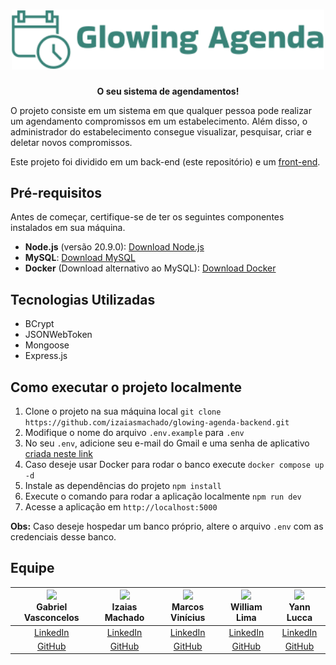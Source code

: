 <h1 align="center"><img width="500px" src="docs/img/icon.png"></h1>

<p align="center">
  <strong>O seu sistema de agendamentos!</strong>
</p>

O projeto consiste em um sistema em que qualquer pessoa pode realizar um agendamento compromissos em um estabelecimento. Além disso, o administrador do estabelecimento consegue visualizar, pesquisar, criar e deletar novos compromissos.

Este projeto foi dividido em um back-end (este repositório) e um [front-end](https://github.com/MarcosVini9999/glowing-agenda-frontend.git).

## Pré-requisitos

Antes de começar, certifique-se de ter os seguintes componentes instalados em sua máquina.

- **Node.js** (versão 20.9.0): [Download Node.js](https://nodejs.org/)
- **MySQL**: [Download MySQL](https://dev.mysql.com/downloads/)
- **Docker** (Download alternativo ao MySQL): [Download Docker](https://www.docker.com/get-started)

## Tecnologias Utilizadas

- BCrypt
- JSONWebToken
- Mongoose
- Express.js

## Como executar o projeto localmente

1. Clone o projeto na sua máquina local `git clone https://github.com/izaiasmachado/glowing-agenda-backend.git`
2. Modifique o nome do arquivo `.env.example` para `.env`
3. No seu `.env`, adicione seu e-mail do Gmail e uma senha de aplicativo [criada neste link](https://myaccount.google.com/apppasswords)
4. Caso deseje usar Docker para rodar o banco execute `docker compose up -d`
5. Instale as dependências do projeto `npm install`
6. Execute o comando para rodar a aplicação localmente `npm run dev`
7. Acesse a aplicação em `http://localhost:5000`

**Obs:** Caso deseje hospedar um banco próprio, altere o arquivo `.env` com as credenciais desse banco.

## Equipe

| <img src="https://avatars0.githubusercontent.com/u/108894922?v=3&s=115" width = "120px"><br><strong>Gabriel Vasconcelos</strong> | <img src="https://avatars0.githubusercontent.com/u/47287096?v=3&s=115" width = "120px" ><br><strong>Izaias Machado</strong> | <img src="https://avatars.githubusercontent.com/u/66041553?v=4" width = "120px" ><br><strong>Marcos Vinícius</strong> | <img src="https://avatars0.githubusercontent.com/u/70725719?v=3&s=115" width = "120px"><br><strong>William Lima</strong> | <img src="https://avatars0.githubusercontent.com/u/112739407?v=3&s=115" width = "120px"><br><strong>Yann Lucca</strong> |
| :------------------------------------------------------------------------------------------------------------------------------: | :-------------------------------------------------------------------------------------------------------------------------: | :-------------------------------------------------------------------------------------------------------------------: | :----------------------------------------------------------------------------------------------------------------------: | :---------------------------------------------------------------------------------------------------------------------: |
|                                [LinkedIn](https://www.linkedin.com/in/gabrielvasconcelossantos/)                                 |                                   [LinkedIn](https://www.linkedin.com/in/izaiasmachado/)                                    |                         [LinkedIn](https://www.linkedin.com/in/marcosvinciusandradedesousa/)                          |                               [LinkedIn](https://www.linkedin.com/in/william-bruno-sales/)                               |                                    [LinkedIn](https://linkedin.com/in/yann-miranda)                                     |
|                                               [GitHub](https://github.com/GabVS4)                                                |                                         [GitHub](https://github.com/izaiasmachado)                                          |                                      [GitHub](https://github.com/MarcosVini9999)                                      |                                        [GitHub](https://github.com/williambrunos)                                        |                                          [GitHub](https://github.com/yannluk4)                                          |
